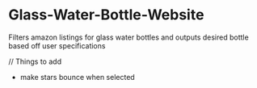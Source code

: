 # Glass-Water-Bottle-Website
Filters amazon listings for glass water bottles and outputs desired bottle based off user specifications


// Things to add
- make stars bounce when selected
